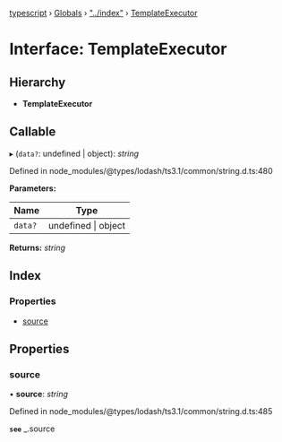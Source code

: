 [typescript](../README.md) › [Globals](../globals.md) › ["../index"](../modules/____index_.md) › [TemplateExecutor](____index_.templateexecutor.md)

# Interface: TemplateExecutor

## Hierarchy

* **TemplateExecutor**

## Callable

▸ (`data?`: undefined | object): *string*

Defined in node_modules/@types/lodash/ts3.1/common/string.d.ts:480

**Parameters:**

Name | Type |
------ | ------ |
`data?` | undefined &#124; object |

**Returns:** *string*

## Index

### Properties

* [source](____index_.templateexecutor.md#source)

## Properties

###  source

• **source**: *string*

Defined in node_modules/@types/lodash/ts3.1/common/string.d.ts:485

**`see`** _.source
